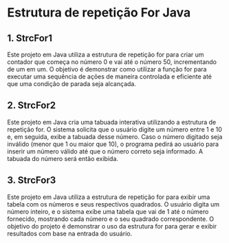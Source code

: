 # Estrutura de repetição For Java

## 1. StrcFor1
Este projeto em Java utiliza a estrutura de repetição for para criar um contador que começa no número 0 e vai até o número 50, incrementando de um em um. O objetivo é demonstrar como utilizar a função for para executar uma sequência de ações de maneira controlada e eficiente até que uma condição de parada seja alcançada.

## 2. StrcFor2
Este projeto em Java cria uma tabuada interativa utilizando a estrutura de repetição for. O sistema solicita que o usuário digite um número entre 1 e 10 e, em seguida, exibe a tabuada desse número. Caso o número digitado seja inválido (menor que 1 ou maior que 10), o programa pedirá ao usuário para inserir um número válido até que o número correto seja informado. A tabuada do número será então exibida.

## 3. StrcFor3
Este projeto em Java utiliza a estrutura de repetição for para exibir uma tabela com os números e seus respectivos quadrados. O usuário digita um número inteiro, e o sistema exibe uma tabela que vai de 1 até o número fornecido, mostrando cada número e o seu quadrado correspondente. O objetivo do projeto é demonstrar o uso da estrutura for para gerar e exibir resultados com base na entrada do usuário.
